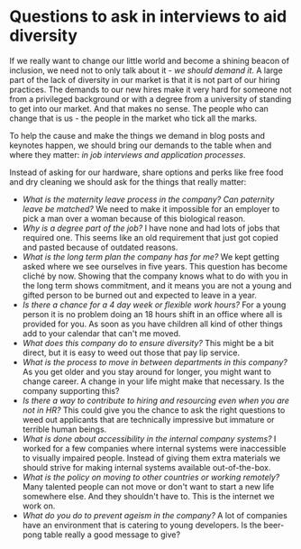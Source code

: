 # Questions to ask in interviews to aid diversity 


If we really want to change our little world and become a shining beacon of inclusion, we need not to only talk about it - *we should demand it*. A large part of the lack of diversity in our market is that it is not part of our hiring practices. The demands to our new hires make it very hard for someone not from a privileged background or with a degree from a university of standing to get into our market. And that makes no sense. The people who can change that is us - the people in the market who tick all the marks.

To help the cause and make the things we demand in blog posts and keynotes happen, we should bring our demands to the table when and where they matter: *in job interviews and application processes*. 

Instead of asking for our hardware, share options and perks like free food and dry cleaning we should ask for the things that really matter: 

* *What is the maternity leave process in the company? Can paternity leave be matched?* We need to make it impossible for an employer to pick a man over a woman because of this biological reason.
* *Why is a degree part of the job?* I have none and had lots of jobs that required one. This seems like an old requirement that just got copied and pasted because of outdated reasons.
* *What is the long term plan the company has for me?* We kept getting asked where we see ourselves in five years. This question has become cliché by now. Showing that the company knows what to do with you in the long term shows commitment, and it means you are not a young and gifted person to be burned out and expected to leave in a year.
* *Is there a chance for a 4 day week or flexible work hours?* For a young person it is no problem doing an 18 hours shift in an office where all is provided for you. As soon as you have children all kind of other things add to your calendar that can't me moved. 
* *What does this company do to ensure diversity?* This might be a bit direct, but it is easy to weed out those that pay lip service.
* *What is the process to move in between departments in this company?* As you get older and you stay around for longer, you might want to change career. A change in your life might make that necessary. Is the company supporting this?
* *Is there a way to contribute to hiring and resourcing even when you are not in HR?* This could give you the chance to ask the right questions to weed out applicants that are technically impressive but immature or terrible human beings.
* *What is done about accessibility in the internal company systems?* I worked for a few companies where internal systems were inaccessible to visually impaired people. Instead of giving them extra materials we should strive for making internal systems available out-of-the-box.
* *What is the policy on moving to other countries or working remotely?* Many talented people can not move or don't want to start a new life somewhere else. And they shouldn't have to. This is the internet we work on.
* *What do you do to prevent ageism in the company?* A lot of companies have an environment that is catering to young developers. Is the beer-pong table really a good message to give? 
